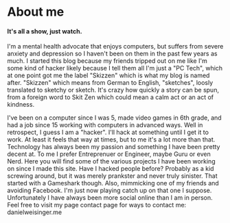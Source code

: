 # About me 

#### It's all a show, just watch.

I'm a mental health advocate that enjoys computers, but suffers from severe anxiety and depression so I haven't been on them in the past few years as much. I started this blog because my friends tripped out on me like I'm some kind of hacker likely because I tell them all I'm just a "PC Tech", which at one point got me the label "Skizzen" which is what my blog is named after. "Skizzen" which means from German to English, "sketches", loosly translated to sketchy or sketch. It's crazy how quickly a story can be spun, from a foreign word to Skit Zen which could mean a calm act or an act of kindness. 

I've been on a computer since I was 5, made video games in 6th grade, and had a job since 15 working with computers in advanced ways. Well in retrospect, I guess I am a "hacker". I'll hack at something until I get it to work. At least it feels that way at times, but to me it's a lot more than that. Technology has always been my passion and something I have been pretty decent at. To me I prefer Entreprenuer or Engineer, maybe Guru or even Nerd. Here you will find some of the various projects I have been working on since I made this site. Have I hacked people before? Probably as a kid screwing around, but it was merely prankster and never truly sinister. That started with a Gameshark though. Also, mimmicking one of my friends and avoiding Facebook. I'm just now playing catch up on that one I suppose. Unfortunately I have always been more social online than I am in person. Feel free to visit my page contact page for ways to contact me: danielweisinger.me
